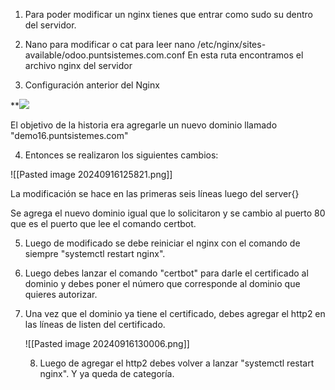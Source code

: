 1) Para poder modificar un nginx tienes que entrar como sudo su dentro del servidor.
   
2) Nano para modificar o cat para leer
   nano /etc/nginx/sites-available/odoo.puntsistemes.com.conf
   En esta ruta encontramos el archivo nginx del servidor
   
3) Configuración anterior del Nginx
   
**![](https://lh7-rt.googleusercontent.com/docsz/AD_4nXeXRhLechcd38_oNPz-7o9X_wgVT04c5j2rPDaEHbIxNTQ_HaU5dEyYb4hfag8G7RVJ7kjGMm_bmVv-_V6jby-2jzu5c3omKXNiPaCnVfoE8FEAV2DxfDSUDKlLjjQfzHgcwXT3kIllxxL8b-WfUqJd-j8L?key=wRleysEJJnMZ9qGrW6z0iQ)

El objetivo de la historia era agregarle un nuevo dominio llamado "demo16.puntsistemes.com"

4) Entonces se realizaron los siguientes cambios:
   
![[Pasted image 20240916125821.png]]
 
 La modificación se hace en las primeras seis líneas luego del server{}
 
 Se agrega el nuevo dominio igual que lo solicitaron y se cambio al puerto 80 que es el puerto que lee el comando certbot.
 
 5) Luego de modificado se debe reiniciar el nginx con el comando de siempre "systemctl restart nginx".
    
6) Luego debes lanzar el comando "certbot" para darle el certificado al dominio y debes poner el número que corresponde al dominio que quieres autorizar.
   
7) Una vez que el dominio ya tiene el certificado, debes agregar el http2 en las líneas de listen del certificado. 
   
   ![[Pasted image 20240916130006.png]]
   
   8) Luego de agregar el http2 debes volver a lanzar "systemctl restart nginx". Y ya queda de categoría.